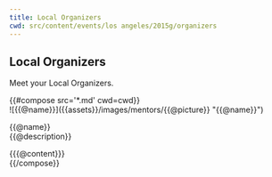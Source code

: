 ```yaml
---
title: Local Organizers
cwd: src/content/events/los angeles/2015g/organizers
---
```


## <i class="icon fa-group"></i> <b>Local Organizers</b>

Meet your Local Organizers.
<div class="row">
{{#compose src='*.md' cwd=cwd}}
<div class="6u">
  <div class="mentor-card expander">
      <span class="mentor-picture">
       ![{{@name}}]({{assets}}/images/mentors/{{@picture}} "{{@name}}")       
      </span>
      <p class="mentor-titles">
        {{@name}}<br/>
        {{@description}}
      </p>
  </div>
  <div class="6u content mentor-description">
    {{{@content}}}
  </div>
</div>
{{/compose}}
</div>


